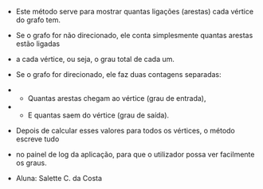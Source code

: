 
* Este método serve para mostrar quantas ligações (arestas) cada vértice do grafo tem.

* Se o grafo for não direcionado, ele conta simplesmente quantas arestas estão ligadas
* a cada vértice, ou seja, o grau total de cada um.

* Se o grafo for direcionado, ele faz duas contagens separadas:
* - Quantas arestas chegam ao vértice (grau de entrada),
* - E quantas saem do vértice (grau de saída).

* Depois de calcular esses valores para todos os vértices, o método escreve tudo
* no painel de log da aplicação, para que o utilizador possa ver facilmente os graus.
* Aluna: Salette C. da Costa 

